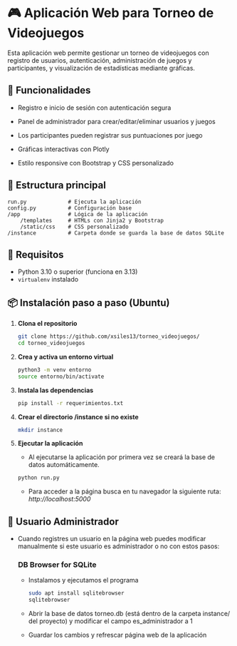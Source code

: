 # 🎮 Aplicación Web para Torneo de Videojuegos

Esta aplicación web permite gestionar un torneo de videojuegos con registro de usuarios, autenticación, administración de juegos y participantes, y visualización de estadísticas mediante gráficas.

## 🧠 Funcionalidades

- Registro e inicio de sesión con autenticación segura

- Panel de administrador para crear/editar/eliminar usuarios y juegos

- Los participantes pueden registrar sus puntuaciones por juego

- Gráficas interactivas con Plotly

- Estilo responsive con Bootstrap y CSS personalizado

## 📂 Estructura principal
```text
run.py             # Ejecuta la aplicación
config.py          # Configuración base
/app               # Lógica de la aplicación
    /templates     # HTMLs con Jinja2 y Bootstrap
    /static/css    # CSS personalizado
/instance          # Carpeta donde se guarda la base de datos SQLite
```
  
## 🔧 Requisitos

- Python 3.10 o superior (funciona en 3.13)
- `virtualenv` instalado

## 📦 Instalación paso a paso (Ubuntu)

1. **Clona el repositorio**
   ```bash
   git clone https://github.com/xsiles13/torneo_videojuegos/
   cd torneo_videojuegos
   ```

2. **Crea y activa un entorno virtual**
   ```bash
   python3 -m venv entorno
   source entorno/bin/activate
   ```

3. **Instala las dependencias**
   ```bash
   pip install -r requerimientos.txt
   ```

 4. **Crear el directorio /instance si no existe**
    ```bash
    mkdir instance
    ```

5. **Ejecutar la aplicación**
   
   - Al ejecutarse la aplicación por primera vez se creará la base de datos automáticamente.

   ```bash
   python run.py
   ```

   - Para acceder a la página busca en tu navegador la siguiente ruta:
     *http://localhost:5000*

## 🧪 Usuario Administrador

- Cuando registres un usuario en la página web puedes modificar manualmente si este usuario es administrador o no con estos pasos:

    ### DB Browser for SQLite

    - Instalamos y ejecutamos el programa
  
      ```bash
      sudo apt install sqlitebrowser
      sqlitebrowser
      ```
  
    - Abrir la base de datos torneo.db (está dentro de la carpeta instance/ del proyecto) y modificar el campo es_administrador a 1
  
    - Guardar los cambios y refrescar página web de la aplicación


